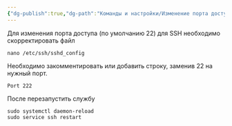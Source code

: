 ```yaml
---
{"dg-publish":true,"dg-path":"Команды и настройки/Изменение порта доступа по SSH.md","permalink":"/komandy-i-nastrojki/izmenenie-porta-dostupa-po-ssh/","updated":"2025-05-06T15:19:45+03:00"}
---
```


Для изменения порта доступа (по умолчанию 22) для SSH необходимо скорректировать файл
```shell
nano /etc/ssh/sshd_config
```

Необходимо закомментировать или добавить строку, заменив 22 на нужный порт.
```shell
Port 222
```

После перезапустить службу
```shell
sudo systemctl daemon-reload
sudo service ssh restart
```
